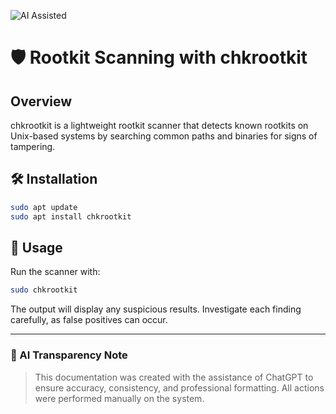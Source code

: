 ![AI Assisted](https://img.shields.io/badge/AI%20Assisted-ChatGPT-blueviolet)

# 🛡️ Rootkit Scanning with chkrootkit

## Overview

chkrootkit is a lightweight rootkit scanner that detects known rootkits on Unix-based systems by searching common paths and binaries for signs of tampering.

## 🛠️ Installation

```bash
sudo apt update
sudo apt install chkrootkit
```

## 🧪 Usage

Run the scanner with:

```bash
sudo chkrootkit
```

The output will display any suspicious results. Investigate each finding carefully, as false positives can occur.

---

### 🧾 AI Transparency Note

> This documentation was created with the assistance of ChatGPT to ensure accuracy, consistency, and professional formatting. All actions were performed manually on the system.
